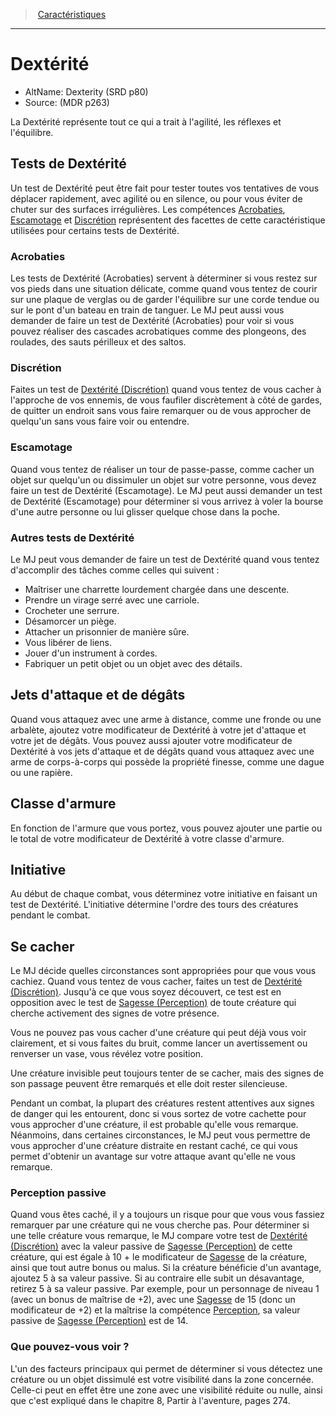 
<!--Items-->

> <!--ParentNameLink-->[Caractéristiques](abilities_hd.md)<!--/ParentNameLink-->

---

# <!--Name-->Dextérité<!--/Name-->

- AltName: <!--AltName-->Dexterity (SRD p80)<!--/AltName-->
- Source: <!--Source-->(MDR p263)<!--/Source-->

La Dextérité représente tout ce qui a trait à l'agilité, les réflexes et l'équilibre.

<!--GenericItem-->

## <!--Name-->Tests de Dextérité<!--/Name-->

Un test de Dextérité peut être fait pour tester toutes vos tentatives de vous déplacer rapidement, avec agilité ou en silence, ou pour vous éviter de chuter sur des surfaces irrégulières. Les compétences [Acrobaties], [Escamotage] et [Discrétion] représentent des facettes de cette caractéristique utilisées pour certains tests de Dextérité.

<!--/GenericItem-->

<!--GenericItem-->

### <!--Name-->Acrobaties<!--/Name-->

Les tests de Dextérité (Acrobaties) servent à déterminer si vous restez sur vos pieds dans une situation délicate, comme quand vous tentez de courir sur une plaque de verglas ou de garder l'équilibre sur une corde tendue ou sur le pont d'un bateau en train de tanguer. Le MJ peut aussi vous demander de faire un test de Dextérité (Acrobaties) pour voir si vous pouvez réaliser des cascades acrobatiques comme des plongeons, des roulades, des sauts périlleux et des saltos.

<!--/GenericItem-->

<!--GenericItem-->

### <!--Name-->Discrétion<!--/Name-->

Faites un test de [Dextérité (Discrétion)] quand vous tentez de vous cacher à l'approche de vos ennemis, de vous faufiler discrètement à côté de gardes, de quitter un endroit sans vous faire remarquer ou de vous approcher de quelqu'un sans vous faire voir ou entendre.

<!--/GenericItem-->

<!--GenericItem-->

### <!--Name-->Escamotage<!--/Name-->

Quand vous tentez de réaliser un tour de passe-passe, comme cacher un objet sur quelqu'un ou dissimuler un objet sur votre personne, vous devez faire un test de Dextérité (Escamotage). Le MJ peut aussi demander un test de Dextérité (Escamotage) pour déterminer si vous arrivez à voler la bourse d'une autre personne ou lui glisser quelque chose dans la poche.

<!--/GenericItem-->

<!--GenericItem-->

### <!--Name-->Autres tests de Dextérité<!--/Name-->

Le MJ peut vous demander de faire un test de Dextérité quand vous tentez d'accomplir des tâches comme celles qui suivent :

* Maîtriser une charrette lourdement chargée dans une descente.
* Prendre un virage serré avec une carriole.
* Crocheter une serrure.
* Désamorcer un piège.
* Attacher un prisonnier de manière sûre.
* Vous libérer de liens.
* Jouer d'un instrument à cordes.
* Fabriquer un petit objet ou un objet avec des détails.

<!--/GenericItem-->

<!--GenericItem-->

## <!--Name-->Jets d'attaque et de dégâts<!--/Name-->

Quand vous attaquez avec une arme à distance, comme une fronde ou une arbalète, ajoutez votre modificateur de Dextérité à votre jet d'attaque et votre jet de dégâts. Vous pouvez aussi ajouter votre modificateur de Dextérité à vos jets d'attaque et de dégâts quand vous attaquez avec une arme de corps-à-corps qui possède la propriété finesse, comme une dague ou une rapière.

<!--/GenericItem-->

<!--GenericItem-->

## <!--Name-->Classe d'armure<!--/Name-->

En fonction de l'armure que vous portez, vous pouvez ajouter une partie ou le total de votre modificateur de Dextérité à votre classe d'armure.

<!--/GenericItem-->

<!--GenericItem-->

## <!--Name-->Initiative<!--/Name-->

Au début de chaque combat, vous déterminez votre initiative en faisant un test de Dextérité. L'initiative détermine l'ordre des tours des créatures pendant le combat.

<!--/GenericItem-->

<!--GenericItem-->

## <!--Name-->Se cacher<!--/Name-->

Le MJ décide quelles circonstances sont appropriées pour que vous vous cachiez. Quand vous tentez de vous cacher, faites un test de [Dextérité (Discrétion)]. Jusqu'à ce que vous soyez découvert, ce test est en opposition avec le test de [Sagesse (Perception)] de toute créature qui cherche activement des signes de votre présence.

Vous ne pouvez pas vous cacher d'une créature qui peut déjà vous voir clairement, et si vous faites du bruit, comme lancer un avertissement ou renverser un vase, vous révélez votre position.

Une créature invisible peut toujours tenter de se cacher, mais des signes de son passage peuvent être remarqués et elle doit rester silencieuse.

Pendant un combat, la plupart des créatures restent attentives aux signes de danger qui les entourent, donc si vous sortez de votre cachette pour vous approcher d'une créature, il est probable qu'elle vous remarque. Néanmoins, dans certaines circonstances, le MJ peut vous permettre de vous approcher d'une créature distraite en restant caché, ce qui vous permet d'obtenir un avantage sur votre attaque avant qu'elle ne vous remarque.

<!--/GenericItem-->

<!--GenericItem-->

### <!--Name-->Perception passive<!--/Name-->

Quand vous êtes caché, il y a toujours un risque pour que vous vous fassiez remarquer par une créature qui ne vous cherche pas. Pour déterminer si une telle créature vous remarque, le MJ compare votre test de [Dextérité (Discrétion)] avec la valeur passive de [Sagesse (Perception)] de cette créature, qui est égale à 10 + le modificateur de [Sagesse] de la créature, ainsi que tout autre bonus ou malus. Si la créature bénéficie d'un avantage, ajoutez 5 à sa valeur passive. Si au contraire elle subit un désavantage, retirez 5 à sa valeur passive. Par exemple, pour un personnage de niveau 1 (avec un bonus de maîtrise de +2), avec une [Sagesse] de 15 (donc un modificateur de +2) et la maîtrise la compétence [Perception], sa valeur passive de [Sagesse (Perception)] est de 14.

<!--/GenericItem-->

<!--GenericItem-->

### <!--Name-->Que pouvez-vous voir ?<!--/Name-->

L'un des facteurs principaux qui permet de déterminer si vous détectez une créature ou un objet dissimulé est votre visibilité dans la zone concernée. Celle-ci peut en effet être une zone avec une visibilité réduite ou nulle, ainsi que c'est expliqué dans le chapitre 8, Partir à l'aventure, pages 274.

<!--/GenericItem-->

<!--/Items-->


[Force]: abilities_strength_hd.md
[Dextérité]: abilities_dexterity_hd.md
[Constitution]: abilities_constitution_hd.md
[Intelligence]: abilities_intelligence_hd.md
[Sagesse]: abilities_wisdom_hd.md
[Charisme]: abilities_charisma_hd.md

[Acrobaties]: abilities_dexterity_hd.md#acrobaties
[Discrétion]: abilities_dexterity_hd.md#discrétion
[Escamotage]: abilities_dexterity_hd.md#escamotage
[Perception]: abilities_wisdom_hd.md#perception

[Dextérité (Discrétion)]: abilities_dexterity_hd.md#discrétion
[Sagesse (Perception)]: abilities_wisdom_hd.md#perception




